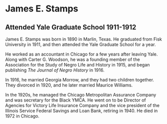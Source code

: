 # James E. Stamps
## Attended Yale Graduate School 1911-1912
James E. Stamps was born in 1890 in Marlin, Texas. He graduated from Fisk University in 1911, and then attended the Yale Graduate School for a year. 

He worked as an accountant in Chicago for a few years after leaving Yale. Along with Carter G. Woodson, he was a founding member of the Association for the Study of Negro Life and History in 1915, and began publishing *The Journal of Negro History* in 1916. 

In 1916, he married Georgia Morrow, and they had two children together. They divorced in 1920, and he later married Maurice Williams. 

In the 1920s, he managed the Chicago Metropolitan Assurance Company and was secretary for the Black YMCA. He went on to be Director of Agencies for Victory Life Insurance Company and the vice president of the Illinois Service Federal Savings and Loan Bank, retiring in 1940. He died in 1972 in Chicago.
